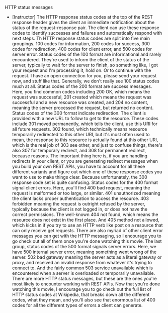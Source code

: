HTTP status messages
- [Instructor] The HTTP response status codes at the top of the REST response header gives the client an immediate notification about the status of the request-response pair. The client can use these response codes to identify successes and failures and automatically respond with next steps. Th HTTP response status codes are split into five main groupings. 100 codes for information, 200 codes for success, 300 codes for redirection, 400 codes for client error, and 500 codes for server error. Status codes of the 100 format are informational and rarely encountered. They're used to inform the client of the status of the server, typically to wait for the server to finish, so something like, I got your request and I'm processing it, hold on. Or to continue with the request. I have an open connection for you, please send your request now, and stuff like that. Generally, we don't really see 100 status codes much at all. Status codes of the 200 format are success messages. Here, you find common codes including 200 OK, which means the request was successful, 201 created which means the request was successful and a new resource was created, and 204 no content, meaning the server processed the request, but returned no content. Status codes of the 300 format indicate redirection. The client is provided with a new URL to follow to get to the resource. These codes include 301 moved permanently, which tells the client, use this URI for all future requests. 302 found, which technically means resource temporarily redirected to this other URI, but it's most often used to mean, the response to this resource is actually found at this other URI, which is the real job of 303 see other, and just to confuse things, there's also 307 for temporary redirect, and 308 for permanent redirect, because reasons. The important thing here is, if you are handling redirects in your client, or you are generating redirect messages when you build your own REST APIs, you have to account for all these different variants and figure out which one of these response codes you want to use to make things clear. Because unfortunately, the 300 response code set is quite confusing. Status codes for the 400 format signal client errors. Here, you'll find 400 bad request, meaning the request is malformed or too large, or similar. 401 unauthorized meaning the client lacks proper authentication to access the resource. 403 forbidden meaning the request is outright refused by the server, typically because the client is not logged in, or does not have the correct permissions. The well-known 404 not found, which means the resource does not exist in the first place. And 405 method not allowed, which kicks in if you try to use an HTTP verb like post on a resource that can only receive get requests. There are also myriad of other client error messages you can get with the HTTP messaging, so I encourage you to go check out all of them once you're done watching this movie. The last group, status codes of the 500 format signals server errors. Here, we have 500 internal server error, meaning something went wrong of the server. 502 bad gateway meaning the server acts as a literal gateway or proxy, and received an invalid response from whatever it's trying to connect to. And the fairly common 503 service unavailable which is encountered when a server is overloaded or temporarily unavailable. There are more HTTP status messages, but these are the ones you're most likely to encounter working with REST APIs. Now that you're done watching this movie, I encourage you to go check out the full list of HTTP status codes at Wikipedia, that breaks down all the different codes, what they mean, and you'll also see that enormous list of 400 codes for all the different types of errors a client can generate.